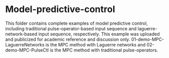 # Model-predictive-control
This folder contains complete examples of model predictive control, including traditional pulse-operator-based input sequence and laguerre-network-based input sequence, respectively. This example was uploaded and publicized for academic reference and discussion only.
01-demo-MPC-LaguerreNetworks is the MPC method with Laguerre networks and 02-demo-MPC-PulseCtl is the MPC method with traditional pulse-operators.
